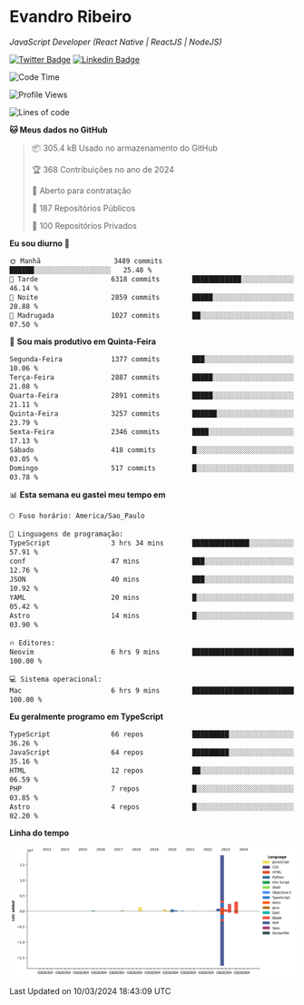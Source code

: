 # Evandro **Ribeiro**

*JavaScript Developer (React Native | ReactJS | NodeJS)*

[![Twitter Badge](https://img.shields.io/badge/-@ribeiroevandro-201B2D?style=flat-square&labelColor=201B2D&logo=twitter&logoColor=white&link=https://twitter.com/ribeiroevandro)](https://twitter.com/ribeiroevandro) 
[![Linkedin Badge](https://img.shields.io/badge/-Evandro%20Ribeiro-201B2D?style=flat-square&logo=Linkedin&logoColor=white&link=https://www.linkedin.com/in/ribeiroevandro)](https://www.linkedin.com/in/ribeiroevandro) 


<!--START_SECTION:waka-->
![Code Time](http://img.shields.io/badge/Code%20Time-3%2C741%20hrs%2033%20mins-blue)

![Profile Views](http://img.shields.io/badge/Visualizac%C3%B5es%20do%20perfil-0-blue)

![Lines of code](https://img.shields.io/badge/Desde%20o%20Hello%20World%20eu%20escrevi-28.0%20million%20linhas%20de%20c%C3%B3digo-blue)

**🐱 Meus dados no GitHub** 

> 📦 305.4 kB Usado no armazenamento do GitHub 
 > 
> 🏆 368 Contribuições no ano de 2024
 > 
> 💼 Aberto para contratação
 > 
> 📜 187 Repositórios Públicos 
 > 
> 🔑 100 Repositórios Privados 
 > 
**Eu sou diurno 🐤** 

```text
🌞 Manhã                  3489 commits        ██████░░░░░░░░░░░░░░░░░░░   25.48 % 
🌆 Tarde                  6318 commits        ████████████░░░░░░░░░░░░░   46.14 % 
🌃 Noite                  2859 commits        █████░░░░░░░░░░░░░░░░░░░░   20.88 % 
🌙 Madrugada              1027 commits        ██░░░░░░░░░░░░░░░░░░░░░░░   07.50 % 
```
📅 **Sou mais produtivo em Quinta-Feira** 

```text
Segunda-Feira            1377 commits        ███░░░░░░░░░░░░░░░░░░░░░░   10.06 % 
Terça-Feira              2887 commits        █████░░░░░░░░░░░░░░░░░░░░   21.08 % 
Quarta-Feira             2891 commits        █████░░░░░░░░░░░░░░░░░░░░   21.11 % 
Quinta-Feira             3257 commits        ██████░░░░░░░░░░░░░░░░░░░   23.79 % 
Sexta-Feira              2346 commits        ████░░░░░░░░░░░░░░░░░░░░░   17.13 % 
Sábado                   418 commits         █░░░░░░░░░░░░░░░░░░░░░░░░   03.05 % 
Domingo                  517 commits         █░░░░░░░░░░░░░░░░░░░░░░░░   03.78 % 
```


📊 **Esta semana eu gastei meu tempo em** 

```text
🕑︎ Fuso horário: America/Sao_Paulo

💬 Linguagens de programação: 
TypeScript               3 hrs 34 mins       ██████████████░░░░░░░░░░░   57.91 % 
conf                     47 mins             ███░░░░░░░░░░░░░░░░░░░░░░   12.76 % 
JSON                     40 mins             ███░░░░░░░░░░░░░░░░░░░░░░   10.92 % 
YAML                     20 mins             █░░░░░░░░░░░░░░░░░░░░░░░░   05.42 % 
Astro                    14 mins             █░░░░░░░░░░░░░░░░░░░░░░░░   03.90 % 

🔥 Editores: 
Neovim                   6 hrs 9 mins        █████████████████████████   100.00 % 

💻 Sistema operacional: 
Mac                      6 hrs 9 mins        █████████████████████████   100.00 % 
```

**Eu geralmente programo em TypeScript** 

```text
TypeScript               66 repos            █████████░░░░░░░░░░░░░░░░   36.26 % 
JavaScript               64 repos            █████████░░░░░░░░░░░░░░░░   35.16 % 
HTML                     12 repos            ██░░░░░░░░░░░░░░░░░░░░░░░   06.59 % 
PHP                      7 repos             █░░░░░░░░░░░░░░░░░░░░░░░░   03.85 % 
Astro                    4 repos             █░░░░░░░░░░░░░░░░░░░░░░░░   02.20 % 
```



**Linha do tempo**

![Lines of Code chart](https://raw.githubusercontent.com/ribeiroevandro/ribeiroevandro/main/assets/bar_graph.png)


 Last Updated on 10/03/2024 18:43:09 UTC
<!--END_SECTION:waka-->
